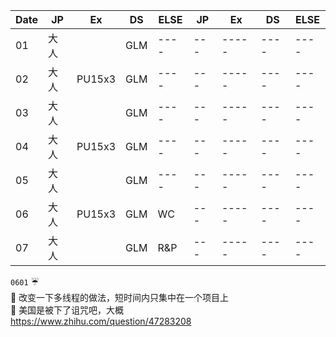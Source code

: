 | Date    |   JP   | Ex  |DS|ELSE|JP | Ex  |DS  |ELSE|
| ------- |--------|-----|---|----|----|-----|-----|----|
| 01      | 大人   |       |GLM|----|---|-----|----|----|
| 02      | 大人   | PU15x3|GLM|----|---|-----|----|----|
| 03      | 大人   |       |GLM|----|---|-----|----|----|
| 04      | 大人   | PU15x3|GLM|----|---|-----|----|----|
| 05      | 大人   |       |GLM|----|---|-----|----|----|
| 06      | 大人   | PU15x3|GLM|WC  |---|-----|----|----|
| 07      | 大人   |       |GLM|R&P |---|-----|----|----|

``0601`` :umbrella:   
 :memo: 改变一下多线程的做法，短时间内只集中在一个项目上     
 :memo: 美国是被下了诅咒吧，大概   
 https://www.zhihu.com/question/47283208
